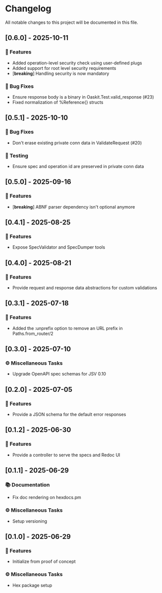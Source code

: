 # Changelog

All notable changes to this project will be documented in this file.

## [0.6.0] - 2025-10-11

### 🚀 Features

- Added operation-level security check using user-defined plugs
- Added support for root level security requirements
- [**breaking**] Handling security is now mandatory

### 🐛 Bug Fixes

- Ensure response body is a binary in Oaskit.Test.valid_response (#23)
- Fixed normalization of %Reference{} structs

## [0.5.1] - 2025-10-10

### 🐛 Bug Fixes

- Don't erase existing private conn data in ValidateRequest (#20)

### 🧪 Testing

- Ensure spec and operation id are preserved in private conn data

## [0.5.0] - 2025-09-16

### 🚀 Features

- [**breaking**] ABNF parser dependency isn't optional anymore

## [0.4.1] - 2025-08-25

### 🚀 Features

- Expose SpecValidator and SpecDumper tools

## [0.4.0] - 2025-08-21

### 🚀 Features

- Provide request and response data abstractions for custom validations

## [0.3.1] - 2025-07-18

### 🚀 Features

- Added the :unprefix option to remove an URL prefix in Paths.from_router/2

## [0.3.0] - 2025-07-10

### ⚙️ Miscellaneous Tasks

- Upgrade OpenAPI spec schemas for JSV 0.10

## [0.2.0] - 2025-07-05

### 🚀 Features

- Provide a JSON schema for the default error responses

## [0.1.2] - 2025-06-30

### 🚀 Features

- Provide a controller to serve the specs and Redoc UI

## [0.1.1] - 2025-06-29

### 📚 Documentation

- Fix doc rendering on hexdocs.pm

### ⚙️ Miscellaneous Tasks

- Setup versioning

## [0.1.0] - 2025-06-29

### 🚀 Features

- Initialize from proof of concept

### ⚙️ Miscellaneous Tasks

- Hex package setup

<!-- generated by git-cliff -->
